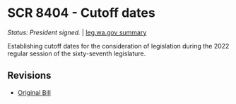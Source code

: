 # SCR 8404 - Cutoff dates
*Status: President signed.* | [leg.wa.gov summary](https://app.leg.wa.gov/billsummary?BillNumber=8404&Year=2021)

Establishing cutoff dates for the consideration of legislation during the 2022 regular session of the sixty-seventh legislature.

## Revisions
* [Original Bill](1/)